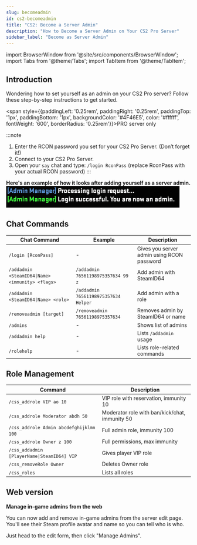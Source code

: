 ```yaml
---
slug: becomeadmin
id: cs2-becomeadmin
title: "CS2: Become a Server Admin"
description: "How to Become a Server Admin on Your CS2 Pro Server"
sidebar_label: "Become as Server Admin"
---
```


import BrowserWindow from '@site/src/components/BrowserWindow';
import Tabs from '@theme/Tabs';
import TabItem from '@theme/TabItem';

## Introduction
Wondering how to set yourself as an admin on your CS2 Pro server? Follow these step-by-step instructions to get started.

<span style={{paddingLeft: '0.25rem', paddingRight: '0.25rem', paddingTop: '1px', paddingBottom: '1px', backgroundColor: '#4F46E5', color: '#ffffff', fontWeight: '600', borderRadius: '0.25rem'}}>PRO server only</span>

:::note
1. Enter the RCON password you set for your CS2 Pro Server. (Don’t forget it!)
2. Connect to your CS2 Pro Server.
3. Open your `say` chat and type: `/login RconPass` (replace RconPass with your actual RCON password) 
:::


**Here's an example of how it looks after adding yourself as a server admin.**
![2025-04-02](cs2admin.png)

## Chat Commands

| Chat Command | Example | Description |
|--------------|---------|-------------|
| `/login [RconPass]` | - | Gives you server admin using RCON password |
| `/addadmin <SteamID64\|Name> <immunity> <flags>` | `/addadmin 76561198975357634 99 z` | Add admin with SteamID64 |
| `/addadmin <SteamID64\|Name> <role>` | `/addadmin 76561198975357634 Helper` | Add admin with a role |
| `/removeadmin [target]` | `/removeadmin 76561198975357634` | Removes admin by SteamID64 or name |
| `/admins` | - | Shows list of admins |
| `/addadmin help` | - | Lists `/addadmin` usage |
| `/rolehelp` | - | Lists role-related commands |

## Role Management

| Command | Description |
|---------|-------------|
| `/css_addrole VIP ao 10` | VIP role with reservation, immunity 10 |
| `/css_addrole Moderator abdh 50` | Moderator role with ban/kick/chat, immunity 50 |
| `/css_addrole Admin abcdefghijklmn 100` | Full admin role, immunity 100 |
| `/css_addrole Owner z 100` | Full permissions, max immunity |
| `/css_addadmin [PlayerName\|SteamID64] VIP` | Gives player VIP role |
| `/css_removeRole Owner` | Deletes Owner role |
| `/css_roles` | Lists all roles |


## Web version
**Manage in-game admins from the web**

You can now add and remove in-game admins from the server edit page. You'll see their Steam profile avatar and name so you can tell who is who.

Just head to the edit form, then click "Manage Admins".
